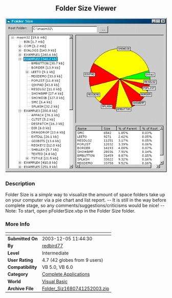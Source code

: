 ﻿<div align="center">

## Folder Size Viewer

<img src="PIC20031251258134698.gif">
</div>

### Description

Folder Size is a *simple* way to visualize the amount of space folders take up on your computer via a pie chart and list report. -- It is still in the way before complete stage, so any comments/suggestions/criticisms would be nice! -- Note: To start, open pFolderSize.vbp in the Folder Size folder.
 
### More Info
 


<span>             |<span>
---                |---
**Submitted On**   |2003-12-05 11:44:30
**By**             |[redbird77](https://github.com/Planet-Source-Code/PSCIndex/blob/master/ByAuthor/redbird77.md)
**Level**          |Intermediate
**User Rating**    |4.7 (42 globes from 9 users)
**Compatibility**  |VB 5\.0, VB 6\.0
**Category**       |[Complete Applications](https://github.com/Planet-Source-Code/PSCIndex/blob/master/ByCategory/complete-applications__1-27.md)
**World**          |[Visual Basic](https://github.com/Planet-Source-Code/PSCIndex/blob/master/ByWorld/visual-basic.md)
**Archive File**   |[Folder\_Siz1680741252003\.zip](https://github.com/Planet-Source-Code/redbird77-folder-size-viewer__1-50339/archive/master.zip)








